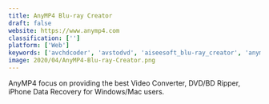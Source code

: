 ```yaml
---
title: AnyMP4 Blu-ray Creator
draft: false 
website: https://www.anymp4.com
classification: ['']
platform: ['Web']
keywords: ['avchdcoder', 'avstodvd', 'aiseesoft_blu-ray_creator', 'anymp4_dvd_creator', 'brasero', 'cdburnerxp', 'cisdem_dvd_burner', 'dvdstyler', 'easybd', 'free_audio_cd_burner', 'k3b', 'leawo_blu-ray_creator', 'recovery_toolbox_for_cd', 'sothink_blu-ray_creator', 'starburn', 'tipard_blu-ray_creator', 'uubyte', 'wondershare_dvd_creator', 'xfburn']
image: 2020/04/AnyMP4-Blu-ray-Creator.png
---
```

AnyMP4 focus on providing the best Video Converter, DVD/BD Ripper, iPhone Data Recovery for Windows/Mac users.